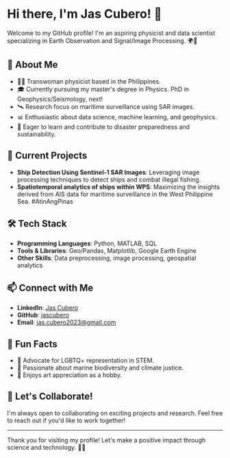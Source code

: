 # Hi there, I'm Jas Cubero! 👋

Welcome to my GitHub profile! I'm an aspiring physicist and data scientist specializing in Earth Observation and Signal/Image Processing. 🌍🔬

## 🌟 About Me

- 🏳️‍⚧️ Transwoman physicist based in the Philippines.
- 🎓 Currently pursuing my master's degree in Physics. PhD in Geophysics/Seismology, next!
- 🛰️ Research focus on maritime surveillance using SAR images.
- 📊 Enthusiastic about data science, machine learning, and geophysics. 
- 🌱 Eager to learn and contribute to disaster preparedness and sustainability.

## 🔭 Current Projects

- **Ship Detection Using Sentinel-1 SAR Images**: Leveraging image processing techniques to detect ships and combat illegal fishing.
- **Spatiotemporal analytics of ships within WPS**: Maximizing the insights derived from AIS data for maritime surveillance in the West Philippine Sea. \#AtinAngPinas 

## 🛠️ Tech Stack

- **Programming Languages**: Python, MATLAB, SQL
- **Tools & Libraries**: Geo/Pandas, Matplotlib, Google Earth Engine
- **Other Skills**: Data preprocessing, image processing, geospatial analytics

## 📫 Connect with Me

- **LinkedIn**: [Jas Cubero](https://www.linkedin.com/in/jascubero/)
- **GitHub**: [jascubero](https://github.com/jascubero)
- **Email**: jas.cubero2023@gmail.com

## 🌟 Fun Facts

- 🌈 Advocate for LGBTQ+ representation in STEM.
- 🌊 Passionate about marine biodiversity and climate justice.
- 🎨 Enjoys art appreciation as a hobby.

## 🔗 Let's Collaborate!

I'm always open to collaborating on exciting projects and research. Feel free to reach out if you'd like to work together!

---

Thank you for visiting my profile! Let's make a positive impact through science and technology. 🚀✨
